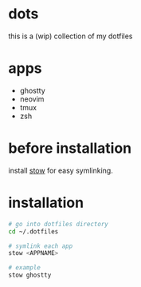 # dots

this is a (wip) collection of my dotfiles

# apps

 - ghostty
 - neovim
 - tmux
 - zsh

# before installation

install [stow](https://www.gnu.org/software/stow/) for easy symlinking.

# installation

```zsh
# go into dotfiles directory
cd ~/.dotfiles

# symlink each app
stow <APPNAME>

# example
stow ghostty
```
